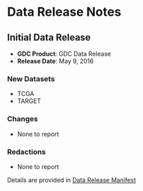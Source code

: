 # Data Release Notes






## Initial Data Release

* __GDC Product__: GDC Data Release
* __Release Date__: May 9, 2016

### New Datasets

* TCGA
* TARGET

### Changes

* None to report

### Redactions

* None to report

Details are provided in [Data Release Manifest](GDCv0.9_releaseNotes_05042016.txt)
